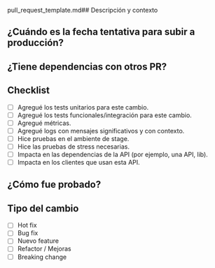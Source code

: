 pull_request_template.md## Descripción y contexto
<!---
¿Por qué hay que hacer este cambio?
¿Qué problema resuelve?
¿Qué nueva funcionalidad implementa?
-->

## ¿Cuándo es la fecha tentativa para subir a producción?


## ¿Tiene dependencias con otros PR?


## Checklist
- [ ] Agregué los tests unitarios para este cambio.
- [ ] Agregué los tests funcionales/integración para este cambio.
- [ ] Agregué métricas.
- [ ] Agregué logs con mensajes significativos y con contexto.
- [ ] Hice pruebas en el ambiente de stage.
- [ ] Hice las pruebas de stress necesarias.
- [ ] Impacta en las dependencias de la API (por ejemplo, una API, lib).
- [ ] Impacta en los clientes que usan esta API.

## ¿Cómo fue probado?
<!--- Describí cómo probaste este cambio -->

## Tipo del cambio
- [ ] Hot fix
- [ ] Bug fix
- [ ] Nuevo feature
- [ ] Refactor / Mejoras
- [ ] Breaking change <!--- Si este cambio rompe el contrato con alguna dependencia. Explicar brevemente. -->
